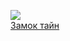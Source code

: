 ![](/books/adv_history/Наталия%20Образцова/Замок%20тайн.jpg)  
[Замок тайн](/books/adv_history/Наталия%20Образцова/Замок%20тайн)
